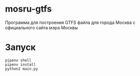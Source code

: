 # mosru-gtfs

Программа для построения GTFS файла для города Москва с официального сайта мэра Москвы

# Запуск

``` 
pipenv shell 
pipenv install
python2 main.py
```